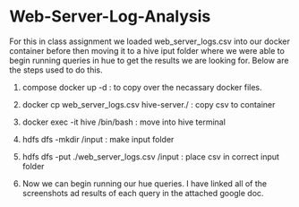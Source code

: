 # Web-Server-Log-Analysis

For this in class assignment we loaded web_server_logs.csv into our docker container before then moving it to a hive iput folder where we were able to begin running queries in hue to get the results we are looking for. Below are the steps used to do this.

1. compose docker up -d : to copy over the necassary docker files.

2. docker cp web_server_logs.csv hive-server./ : copy csv to container

3. docker exec -it hive /bin/bash : move into hive terminal

4. hdfs dfs -mkdir /input : make input folder

5. hdfs dfs -put ./web_server_logs.csv /input : place csv in correct input folder

6. Now we can begin running our hue queries. I have linked all of the screenshots ad results of each query in the attached google doc.